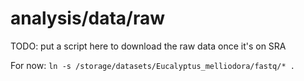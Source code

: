 # analysis/data/raw
TODO: put a script here to download the raw data once it's on SRA

For now: `ln -s /storage/datasets/Eucalyptus_melliodora/fastq/* .`
